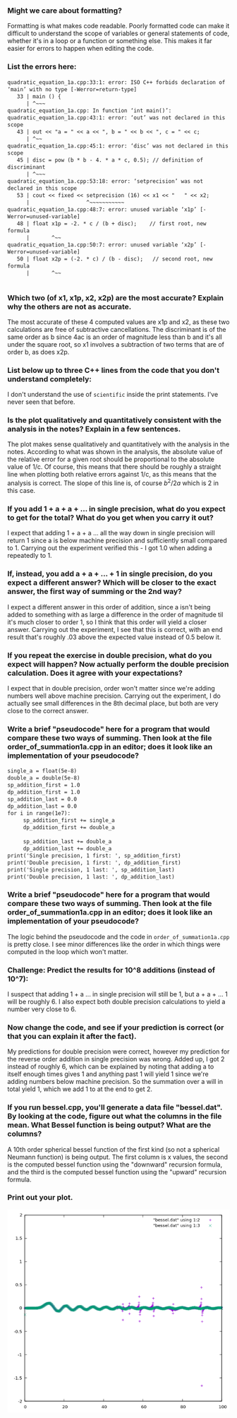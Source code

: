 ### Might we care about formatting?

Formatting is what makes code readable. Poorly formatted code can make it difficult to understand the scope of variables or general statements of code, whether it's in a loop or a function or something else. This makes it far easier for errors to happen when editing the code.


### List the errors here:

```
quadratic_equation_1a.cpp:33:1: error: ISO C++ forbids declaration of ‘main’ with no type [-Werror=return-type]
   33 | main () {
      | ^~~~
quadratic_equation_1a.cpp: In function ‘int main()’:
quadratic_equation_1a.cpp:43:1: error: ‘out’ was not declared in this scope
   43 | out << "a = " << a << ", b = " << b << ", c = " << c;
      | ^~~
quadratic_equation_1a.cpp:45:1: error: ‘disc’ was not declared in this scope
   45 | disc = pow (b * b - 4. * a * c, 0.5); // definition of discriminant
      | ^~~~
quadratic_equation_1a.cpp:53:18: error: ‘setprecision’ was not declared in this scope
   53 | cout << fixed << setprecision (16) << x1 << "   " << x2;
      |                  ^~~~~~~~~~~~
quadratic_equation_1a.cpp:48:7: error: unused variable ‘x1p’ [-Werror=unused-variable]
   48 | float x1p = -2. * c / (b + disc);    // first root, new formula
      |       ^~~
quadratic_equation_1a.cpp:50:7: error: unused variable ‘x2p’ [-Werror=unused-variable]
   50 | float x2p = (-2. * c) / (b - disc);   // second root, new formula
      |       ^~~


```

### Which two (of x1, x1p, x2, x2p) are the most accurate? Explain why the others are not as accurate.

The most accurate of these 4 computed values are x1p and x2, as these two calculations are free of subtractive cancellations. The discriminant is of the same order as b since 4ac is an order of magnitude less than b and it's all under the square root, so x1 involves a subtraction of two terms that are of order b, as does x2p.

### List below up to three C++ lines from the code that you don't understand completely:

I don't understand the use of `scientific` inside the print statements. I've never seen that before.

### Is the plot qualitatively and quantitatively consistent with the analysis in the notes? Explain in a few sentences.

The plot makes sense qualitatively and quantitatively with the analysis in the notes. According to what was shown in the analysis, the absolute value of the relative error for a given root should be proportional to the absolute value of 1/c. Of course, this means that there should be roughly a straight line when plotting both relative errors against 1/c, as this means that the analysis is correct. The slope of this line is, of course $b^2/2a$ which is 2 in this case.

### If you add 1 + a + a + ... in single precision, what do you expect to get for the total? What do you get when you carry it out? 

I expect that adding 1 + a + a ... all the way down in single precision will return 1 since a is below machine precision and sufficiently small compared to 1. Carrying out the experiment verified this - I got 1.0 when adding a repeatedly to 1.

### If, instead, you add a + a + ... + 1 in single precision, do you expect a different answer? Which will be closer to the exact answer, the first way of summing or the 2nd way?

I expect a different answer in this order of addition, since a isn't being added to something with as large a difference in the order of magnitude til it's much closer to order 1, so I think that this order will yield a closer answer. Carrying out the experiment, I see that this is correct, with an end result that's roughly .03 above the expected value instead of 0.5 below it. 

### If you repeat the exercise in double precision, what do you expect will happen? Now actually perform the double precision calculation. Does it agree with your expectations?

I expect that in double precision, order won't matter since we're adding numbers well above machine precision. Carrying out the experiment, I do actually see small differences in the 8th decimal place, but both are very close to the correct answer.

### Write a brief "pseudocode" here for a program that would compare these two ways of summing. Then look at the file order_of_summation1a.cpp in an editor; does it look like an implementation of your pseudocode?

```
single_a = float(5e-8)
double_a = double(5e-8)
sp_addition_first = 1.0
dp_addition_first = 1.0
sp_addition_last = 0.0
dp_addition_last = 0.0
for i in range(1e7):
	 sp_addition_first += single_a
	 dp_addition_first += double_a

	 sp_addition_last += double_a
	 dp_addition_last += double_a
print('Single precision, 1 first: ', sp_addition_first)
print('Double precision, 1 first: ', dp_addition_first)
print('Single precision, 1 last: ', sp_addition_last)
print('Double precision, 1 last: ', dp_addition_last)
```

### Write a brief "pseudocode" here for a program that would compare these two ways of summing. Then look at the file order_of_summation1a.cpp in an editor; does it look like an implementation of your pseudocode?

The logic behind the pseudocode and the code in `order_of_summation1a.cpp` is pretty close. I see minor differences like the order in which things were computed in the loop which won't matter. 

### Challenge: Predict the results for 10^8 additions (instead of 10^7):

I suspect that adding 1 + a ... in single precision will still be 1, but a + a + ... 1 will be roughly 6. I also expect both double precision calculations to yield a number very close to 6.

### Now change the code, and see if your prediction is correct (or that you can explain it after the fact). 

My predictions for double precision were correct, however my prediction for the reverse order addition in single precision was wrong. Added up, I got 2 instead of roughly 6, which can be explained by noting that adding a to itself enough times gives 1 and anything past 1 will yield 1 since we're adding numbers below machine precision. So the summation over a will in total yield 1, which we add 1 to at the end to get 2. 

### If you run bessel.cpp, you'll generate a data file "bessel.dat". By looking at the code, figure out what the columns in the file mean. What Bessel function is being output? What are the columns?

A 10th order spherical bessel function of the first kind (so not a spherical Neumann function) is being output. The first column is x values, the second is the computed bessel function using the "downward" recursion formula, and the third is the computed bessel function using the "upward" recursion formula.

### Print out your plot.

![Plots of j_10](https://github.com/psharma117/PHY480-Computational-Physics/blob/main/session_02/bessels-up-down.png)

